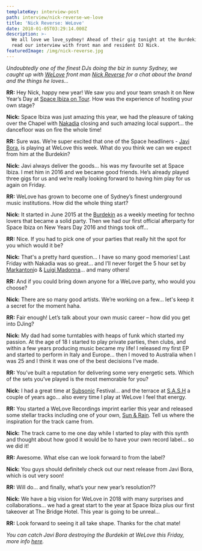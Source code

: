 ```yaml
---
templateKey: interview-post
path: interview/nick-reverse-we-love
title: 'Nick Reverse: WeLove'
date: 2018-01-05T03:29:14.000Z
description: >-
  We all love we love_sydney! Ahead of their gig tonight at the Burdekin hotel
  read our interview with front man and resident DJ Nick.
featuredImage: /img/nick-reverse.jpg
---
```

_Undoubtedly one of the finest DJs doing the biz in sunny Sydney, we caught up with [WeLove](https://www.facebook.com/welovesydneyunderground/) front man [Nick Reverse](https://www.facebook.com/nickreverse/) for a chat about the brand and the things he loves..._

**RR:** Hey Nick, happy new year! We saw you and your team smash it on New Year’s Day at [Space Ibiza on Tour](https://www.facebook.com/events/163826680868206/). How was the experience of hosting your own stage?

**Nick:** Space Ibiza was just amazing this year, we had the pleasure of taking over the Chapel with [Nakadia](https://www.facebook.com/djnakadia/) closing and such amazing local support... the dancefloor was on fire the whole time!

**RR:** Sure was. We’re super excited that one of the Space headliners - [Javi Bora](https://www.facebook.com/javiboramusic/), is playing at WeLove this week. What do you think we can we expect from him at the Burdekin? 

**Nick:** Javi always deliver the goods... his was my favourite set at Space Ibiza. I met him in 2016 and we became good friends. He’s already played three gigs for us and we’re really looking forward to having him play for us again on Friday.

**RR:** WeLove has grown to become one of Sydney’s finest underground music institutions. How did the whole thing start?

**Nick:** It started in June 2015 at the [Burdekin](https://www.facebook.com/BurdekinHotel/) as a weekly meeting for techno lovers that became a solid party. Then we had our first official afterparty for Space Ibiza on New Years Day 2016 and things took off…

**RR:** Nice. If you had to pick one of your parties that really hit the spot for you which would it be?

**Nick:**  That's a pretty hard question... I have so many good memories! Last Friday with Nakadia was so great… and I’ll never forget the 5 hour set by [Markantoni](https://www.facebook.com/djmarkantonio/)o & [Luigi Madonna](https://www.facebook.com/LuigiMadonnaBeat/)… and many others!

**RR:** And if you could bring down anyone for a WeLove party, who would you choose?

**Nick:** There are so many good artists. We’re working on a few… let's keep it a secret for the moment haha.

**RR:** Fair enough! Let’s talk about your own music career – how did you get into DJing? 

**Nick:** My dad had some turntables with heaps of funk which started my passion. At the age of 18 I started to play private parties, then clubs, and within a few years producing music became my life! I released my first EP and started to perform in Italy and Europe... then I moved to Australia when I was 25 and I think it was one of the best decisions I’ve made.

**RR:** You’ve built a reputation for delivering some very energetic sets. Which of the sets you’ve played is the most memorable for you?

**Nick:** I had a great time at [Subsonic](https://www.facebook.com/subsonicmusic/) Festival… and the terrace at [S.A.S.H](https://www.facebook.com/sashsundays/) a couple of years ago… also every time I play at WeLove I feel that energy.

**RR:** You started a WeLove Recordings imprint earlier this year and released some stellar tracks including one of your own, [Sun & Rain](https://l.facebook.com/l.php?u=https%3A%2F%2Fwww.beatport.com%2Frelease%2Fsun-and-rain%2F1971225&h=ATM-yj0WWnDsT7uAXRmzkeLF9kZt4w3BqP_7-O6_3QkyTbC7GPbi6722MJQLhK8agOr-0O-FceeopDTpjaVUJ40sH3gG0FkR9up9G5Xed5DForMyWBenqbkF). Tell us where the inspiration for the track came from.

**Nick:** The track came to me one day while I started to play with this synth and thought about how good it would be to have your own record label… so we did it!

**RR:** Awesome. What else can we look forward to from the label?

**Nick:** You guys should definitely check out our next release from Javi Bora, which is out very soon!

**RR:** Will do… and finally, what’s your new year’s resolution??

**Nick:** We have a big vision for WeLove in 2018 with many surprises and collaborations… we had a great start to the year at Space Ibiza plus our first takeover at The Bridge Hotel. This year is going to be unreal…

**RR:** Look forward to seeing it all take shape. Thanks for the chat mate!

_You can catch Javi Bora destroying the Burdekin at WeLove this Friday, more info [here](https://www.facebook.com/events/379405932506439/)._
